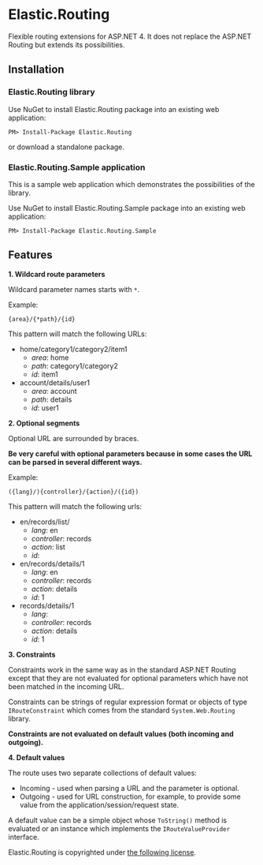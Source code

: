 # Elastic.Routing

Flexible routing extensions for ASP.NET 4.
It does not replace the ASP.NET Routing but extends its possibilities.

## Installation

### Elastic.Routing library
Use NuGet to install Elastic.Routing package into an existing web application:

    PM> Install-Package Elastic.Routing

or download a standalone package.

### Elastic.Routing.Sample application
This is a sample web application which demonstrates the possibilities of the library.

Use NuGet to install Elastic.Routing.Sample package into an existing web application:

    PM> Install-Package Elastic.Routing.Sample


## Features
**1. Wildcard route parameters**

Wildcard parameter names starts with `*`.

Example:

    {area}/{*path}/{id}

This pattern will match the following URLs:

* home/category1/category2/item1
  * _area_: home
  * _path_: category1/category2
  * _id_: item1
* account/details/user1
  * _area_: account
  * _path_: details
  * _id_: user1

**2. Optional segments**

Optional URL are surrounded by braces.

**Be very careful with optional parameters because in some cases the URL can be parsed in several different ways.**

Example:

    ({lang}/){controller}/{action}/({id})

This pattern will match the following urls:

* en/records/list/
  * _lang_: en
  * _controller_: records
  * _action_: list
  * _id_: <empty>
* en/records/details/1
  * _lang_: en
  * _controller_: records
  * _action_: details
  * _id_: 1
* records/details/1
  * _lang_: <empty>
  * _controller_: records
  * _action_: details
  * _id_: 1

**3. Constraints**

Constraints work in the same way as in the standard ASP.NET Routing except that they are not evaluated for optional parameters which have not been matched in the incoming URL.

Constraints can be strings of regular expression format or objects of type `IRouteConstraint` which comes from the standard `System.Web.Routing` library.

**Constraints are not evaluated on default values (both incoming and outgoing).**

**4. Default values**

The route uses two separate collections of default values:

* Incoming - used when parsing a URL and the parameter is optional.
* Outgoing - used for URL construction, for example, to provide some value from the application/session/request state.

A default value can be a simple object whose `ToString()` method is evaluated or an instance which implements the `IRouteValueProvider` interface.

Elastic.Routing is copyrighted under [the following license](https://github.com/lokiworld/Elastic.Routing/master/LICENSE.txt).